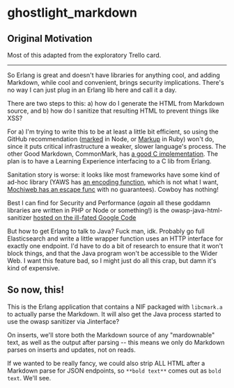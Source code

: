 # ghostlight\_markdown

## Original Motivation

Most of this adapted from the exploratory Trello card.

---
So Erlang is great and doesn't have libraries for anything cool, and adding
Markdown, while cool and convenient, brings security implications. There's no
way I can just plug in an Erlang lib here and call it a day.

There are two steps to this: a) how do I generate the HTML from Markdown source,
and b) how do I sanitize that resulting HTML to prevent things like XSS?

For a) I'm trying to write this to be at least a little bit efficient, so using
the GitHub recommendation ([marked](https://github.com/chjj/marked) in Node, or
[Markup](https://github.com/github/markup) in Ruby) won't do, since it puts
critical infrastructure a weaker, slower language's process. The other Good
Markdown, CommonMark, has [a good C implementation](https://github.com/jgm/cmark).
The plan is to have a Learning Experience interfacing to a C lib from Erlang.

Sanitation story is worse: it looks like most frameworks have some kind of
ad-hoc library (YAWS has [an encoding function](http://stackoverflow.com/a/8184612),
which is not what I want, [Mochiweb has an escape func](https://github.com/mochi/mochiweb/blob/master/src/mochiweb_html.erl)
with no guarantees). Cowboy has nothing!

Best I can find for Security and Performance (_again_ all these goddamn libraries
are written in PHP or Node or something!) is the owasp-java-html-sanitizer
[hosted on the ill-fated Google Code](https://code.google.com/p/owasp-java-html-sanitizer/)

But how to get Erlang to talk to Java? Fuck man, idk. Probably go full Elasticsearch
and write a little wrapper function uses an HTTP interface for exactly one
endpoint. I'd have to do a bit of research to ensure that it won't block things,
and that the Java program won't be accessible to the Wider Web. I want this feature
bad, so I might just do all this crap, but damn it's kind of expensive.

## So now, this!

This is the Erlang application that contains a NIF packaged with `libcmark.a` to
actually parse the Markdown. It will also get the Java process started to use
the owasp sanitizer via Jinterface?

On inserts, we'll store both the Markdown source of any "mardownable" text, as
well as the output after parsing -- this means we only do Markdown parses on
inserts and updates, not on reads.

If we wanted to be really fancy, we could also strip ALL HTML after a Markdown
parse for JSON endpoints, so `**bold text**` comes out as `bold text`. We'll
see.


